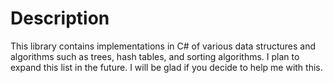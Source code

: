 # Description
This library contains implementations in C# of various data structures and algorithms such as trees, hash tables, and sorting algorithms.
I plan to expand this list in the future. I will be glad if you decide to help me with this.
